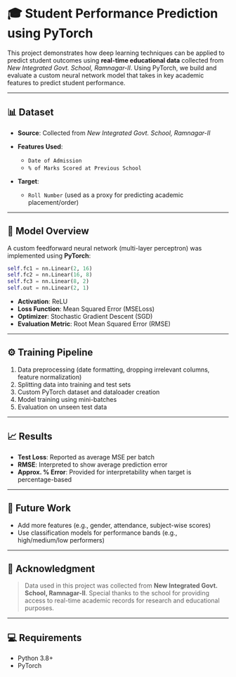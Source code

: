 
# 🎓 Student Performance Prediction using PyTorch

This project demonstrates how deep learning techniques can be applied to predict student outcomes using **real-time educational data** collected from *New Integrated Govt. School, Ramnagar-II*. Using PyTorch, we build and evaluate a custom neural network model that takes in key academic features to predict student performance.

---

## 📊 Dataset

* **Source**: Collected from *New Integrated Govt. School, Ramnagar-II*
* **Features Used**:

  * `Date of Admission`
  * `% of Marks Scored at Previous School`
* **Target**:

  * `Roll Number` (used as a proxy for predicting academic placement/order)

---

## 🧠 Model Overview

A custom feedforward neural network (multi-layer perceptron) was implemented using **PyTorch**:

```python
self.fc1 = nn.Linear(2, 16)
self.fc2 = nn.Linear(16, 8)
self.fc3 = nn.Linear(8, 2)
self.out = nn.Linear(2, 1)
```

* **Activation**: ReLU
* **Loss Function**: Mean Squared Error (MSELoss)
* **Optimizer**: Stochastic Gradient Descent (SGD)
* **Evaluation Metric**: Root Mean Squared Error (RMSE)

---

## ⚙️ Training Pipeline

1. Data preprocessing (date formatting, dropping irrelevant columns, feature normalization)
2. Splitting data into training and test sets
3. Custom PyTorch dataset and dataloader creation
4. Model training using mini-batches
5. Evaluation on unseen test data

---

## 📈 Results

* **Test Loss**: Reported as average MSE per batch
* **RMSE**: Interpreted to show average prediction error
* **Approx. % Error**: Provided for interpretability when target is percentage-based

---

## 🚀 Future Work

* Add more features (e.g., gender, attendance, subject-wise scores)
* Use classification models for performance bands (e.g., high/medium/low performers)
---

## 🏫 Acknowledgment

> Data used in this project was collected from **New Integrated Govt. School, Ramnagar-II**.
> Special thanks to the school for providing access to real-time academic records for research and educational purposes.

---

## 💻 Requirements

* Python 3.8+
* PyTorch



